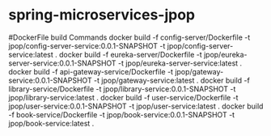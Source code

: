 # spring-microservices-jpop

#DockerFile build Commands
docker build -f config-server/Dockerfile -t jpop/config-server-service:0.0.1-SNAPSHOT -t jpop/config-server-service:latest .
docker build -f eureka-server/Dockerfile -t jpop/eureka-server-service:0.0.1-SNAPSHOT -t jpop/eureka-server-service:latest .
docker build -f api-gateway-service/Dockerfile -t jpop/gateway-service:0.0.1-SNAPSHOT -t jpop/gateway-service:latest .
docker build -f library-service/Dockerfile -t jpop/library-service:0.0.1-SNAPSHOT -t jpop/library-service:latest .
docker build -f user-service/Dockerfile -t jpop/user-service:0.0.1-SNAPSHOT -t jpop/user-service:latest .
docker build -f book-service/Dockerfile -t jpop/book-service:0.0.1-SNAPSHOT -t jpop/book-service:latest .

